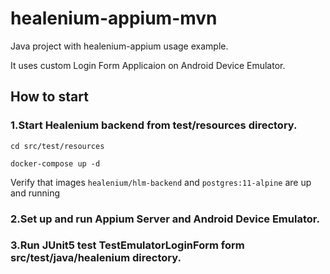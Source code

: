 # healenium-appium-mvn
Java project with healenium-appium usage example.

It uses custom Login Form Applicaion on Android Device Emulator.

## How to start
### 1.Start Healenium backend from test/resources directory.

```cd src/test/resources```

```docker-compose up -d```

Verify that images ```healenium/hlm-backend``` and ```postgres:11-alpine``` are up and running

### 2.Set up and run Appium Server and Android Device Emulator.

### 3.Run JUnit5 test TestEmulatorLoginForm form src/test/java/healenium directory.
